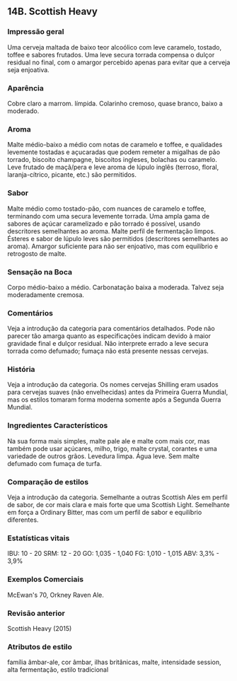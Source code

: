 ## 14B. Scottish Heavy

### Impressão geral

Uma cerveja maltada de baixo teor alcoólico com leve caramelo, tostado, toffee e sabores frutados. Uma leve secura torrada compensa o dulçor residual no final, com o amargor percebido apenas para evitar que a cerveja seja enjoativa.

### Aparência

Cobre claro a marrom. límpida. Colarinho cremoso, quase branco, baixo a moderado.

### Aroma

Malte médio-baixo a médio com notas de caramelo e toffee, e qualidades levemente tostadas e açucaradas que podem remeter a migalhas de pão torrado, biscoito champagne, biscoitos ingleses, bolachas ou caramelo. Leve frutado de maçã/pera e leve aroma de lúpulo inglês (terroso, floral, laranja-cítrico, picante, etc.) são permitidos.

### Sabor

Malte médio como tostado-pão, com nuances de caramelo e toffee, terminando com uma secura levemente torrada. Uma ampla gama de sabores de açúcar caramelizado e pão torrado é possível, usando descritores semelhantes ao aroma. Malte  perfil de fermentação limpos. Ésteres e sabor de lúpulo leves são permitidos (descritores semelhantes ao aroma). Amargor suficiente para não ser enjoativo, mas com equilíbrio e retrogosto de malte.

### Sensação na Boca

Corpo médio-baixo a médio. Carbonatação baixa a moderada. Talvez seja moderadamente cremosa.

### Comentários

Veja a introdução da categoria para comentários detalhados. Pode não parecer tão amarga quanto as especificações indicam devido à maior gravidade final e dulçor residual. Não interprete errado a leve secura torrada como defumado; fumaça não está presente nessas cervejas.

### História

Veja a introdução da categoria. Os nomes cervejas Shilling eram usados ​​para cervejas suaves (não envelhecidas) antes da Primeira Guerra Mundial, mas os estilos tomaram forma moderna somente após a Segunda Guerra Mundial.

### Ingredientes Característicos

Na sua forma mais simples, malte pale ale e malte com mais cor, mas também pode usar açúcares, milho, trigo, malte crystal, corantes e uma variedade de outros grãos. Levedura limpa. Água leve. Sem malte defumado com fumaça de turfa.

### Comparação de estilos

Veja a introdução da categoria. Semelhante a outras Scottish Ales em perfil de sabor, de cor mais clara e mais forte que uma Scottish Light. Semelhante em força a Ordinary Bitter, mas com um perfil de sabor e equilíbrio diferentes.

### Estatísticas vitais

IBU: 10 - 20
SRM: 12 - 20
GO: 1,035 - 1,040
FG: 1,010 - 1,015
ABV: 3,3% - 3,9%

### Exemplos Comerciais

McEwan's 70, Orkney Raven Ale.

### Revisão anterior

Scottish Heavy (2015)

### Atributos de estilo

família âmbar-ale, cor âmbar, ilhas britânicas, malte, intensidade session, alta fermentação, estilo tradicional